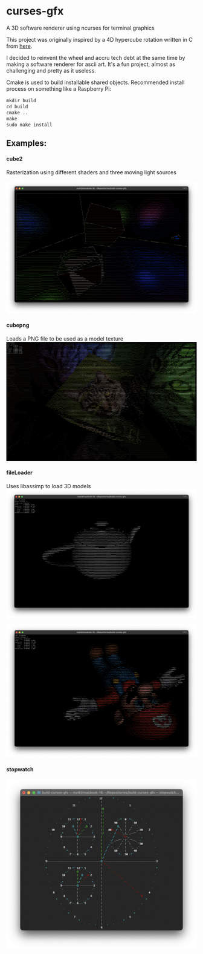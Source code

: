 # curses-gfx
A 3D software renderer using ncurses for terminal graphics

This project was originally inspired by a 4D hypercube rotation written in C from [here](https://gist.github.com/Mashpoe/3d949824be514c43b58706eb29c33c43).

I decided to reinvent the wheel and accru tech debt at the same time by making a software renderer for ascii art.  It's a fun project, almost as challenging and pretty as it useless.

Cmake is used to build installable shared objects.  Recommended install process on something like a Raspberry Pi:

```
mkdir build
cd build
cmake ..
make
sudo make install
```


## Examples:

#### cube2
Rasterization using different shaders and three moving light sources

![cube2](https://github.com/blegas78/curses-gfx/blob/main/docs/images/cube2.png?raw=true)

#### cubepng
Loads a PNG file to be used as a model texture
![fileLoader](https://github.com/blegas78/curses-gfx/blob/main/docs/images/cubepng.png?raw=true)


#### fileLoader
Uses libassimp to load 3D models
![fileLoader](https://github.com/blegas78/curses-gfx/blob/main/docs/images/fileLoader.png?raw=true)

![fileLoader2](https://github.com/blegas78/curses-gfx/blob/main/docs/images/mario.png?raw=true)

#### stopwatch

![Stopwatch](https://github.com/blegas78/curses-gfx/blob/main/docs/images/stopwatch.png?raw=true)

